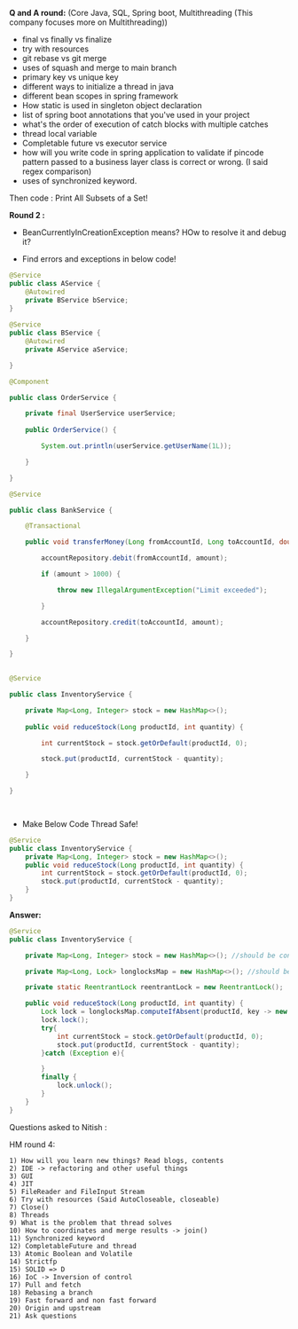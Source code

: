 **Q and A round:** (Core Java, SQL, Spring boot, Multithreading (This company focuses more on Multithreading))

- final vs finally vs finalize
- try with resources
- git rebase vs git merge
- uses of squash and merge to main branch
- primary key vs unique key
- different ways to initialize a thread in java
- different bean scopes in spring framework
- How static is used in singleton object declaration
- list of spring boot annotations that you've used in your project
- what's the order of execution of catch blocks with multiple catches
- thread local variable
- Completable future vs executor service
- how will you write code in spring application to validate if pincode pattern passed to a business layer class is correct or wrong. (I said regex comparison)
- uses of synchronized keyword.

Then code : Print All Subsets of a Set!



**Round 2 :**

- BeanCurrentlyInCreationException means? HOw to resolve it and debug it?

- Find errors and exceptions in below code!

```java
@Service
public class AService {
    @Autowired
    private BService bService;
}
 
@Service
public class BService {
    @Autowired
    private AService aService;

}
```


```java
@Component

public class OrderService {

    private final UserService userService;
 
    public OrderService() {

        System.out.println(userService.getUserName(1L));

    }

}
```

```java
@Service

public class BankService {

    @Transactional

    public void transferMoney(Long fromAccountId, Long toAccountId, double amount) {

        accountRepository.debit(fromAccountId, amount);

        if (amount > 1000) {

            throw new IllegalArgumentException("Limit exceeded");

        }

        accountRepository.credit(toAccountId, amount);

    }

}

 
@Service

public class InventoryService {

    private Map<Long, Integer> stock = new HashMap<>();
 
    public void reduceStock(Long productId, int quantity) {

        int currentStock = stock.getOrDefault(productId, 0);

        stock.put(productId, currentStock - quantity);

    }

}

 
```

- Make Below Code Thread Safe!

  
```java
@Service
public class InventoryService {
    private Map<Long, Integer> stock = new HashMap<>();
    public void reduceStock(Long productId, int quantity) {
        int currentStock = stock.getOrDefault(productId, 0);
        stock.put(productId, currentStock - quantity);
    }
}
```

**Answer:**


```java
@Service
public class InventoryService {

    private Map<Long, Integer> stock = new HashMap<>(); //should be concurrentHashMap!

    private Map<Long, Lock> longlocksMap = new HashMap<>(); //should be concurrentHashMap!

    private static ReentrantLock reentrantLock = new ReentrantLock();

    public void reduceStock(Long productId, int quantity) {
        Lock lock = longlocksMap.computeIfAbsent(productId, key -> new ReentrantLock());
        lock.lock();
        try{
            int currentStock = stock.getOrDefault(productId, 0);
            stock.put(productId, currentStock - quantity);
        }catch (Exception e){

        }
        finally {
            lock.unlock();
        }
    }
}
```



Questions asked to Nitish :

HM round 4:

	1) How will you learn new things? Read blogs, contents
	2) IDE -> refactoring and other useful things
	3) GUI
	4) JIT
	5) FileReader and FileInput Stream
	6) Try with resources (Said AutoCloseable, closeable)
	7) Close()
	8) Threads
	9) What is the problem that thread solves
	10) How to coordinates and merge results -> join()
	11) Synchronized keyword
	12) CompletableFuture and thread
	13) Atomic Boolean and Volatile
	14) Strictfp
	15) SOLID => D
	16) IoC -> Inversion of control
	17) Pull and fetch
	18) Rebasing a branch
	19) Fast forward and non fast forward
	20) Origin and upstream
	21) Ask questions
